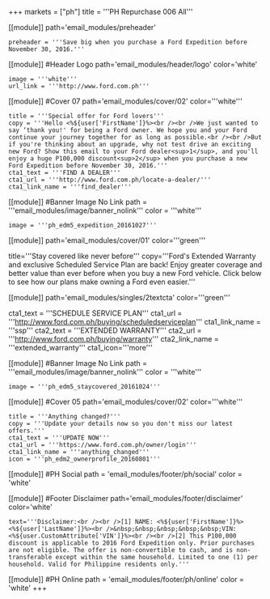+++
markets = ["ph"]
title = '''PH Repurchase 006 All'''

[[module]]
path='email_modules/preheader'

	preheader = '''Save big when you purchase a Ford Expedition before November 30, 2016.'''

[[module]] #Header Logo
path='email_modules/header/logo'
color='white'

	image = '''white'''
	url_link = '''http://www.ford.com.ph'''

[[module]] #Cover 07
path='email_modules/cover/02'
color='''white''' 

	title = '''Special offer for Ford lovers'''
	copy = '''Hello <%${user['FirstName']}%><br /><br />We just wanted to say ‘thank you!' for being a Ford owner. We hope you and your Ford continue your journey together for as long as possible.<br /><br />But if you're thinking about an upgrade, why not test drive an exciting new Ford? Show this email to your Ford dealer<sup>1</sup>, and you'll enjoy a huge P100,000 discount<sup>2</sup> when you purchase a new Ford Expedition before November 30, 2016.'''
	cta1_text = '''FIND A DEALER'''
	cta1_url = '''http://www.ford.com.ph/locate-a-dealer/'''
	cta1_link_name = '''find_dealer'''

[[module]] #Banner Image No Link
path = '''email_modules/image/banner_nolink'''
color = '''white'''

	image = '''ph_edm5_expedition_20161027'''

[[module]]
path='email_modules/cover/01'
color='''green'''

title='''Stay covered like never before'''
copy='''Ford's Extended Warranty and exclusive Scheduled Service Plan are back! Enjoy greater coverage and better value than ever before when you buy a new Ford vehicle. Click below to see how our plans make owning a Ford even easier.'''

[[module]]
path='email_modules/singles/2textcta'
color='''green'''

cta1_text = '''SCHEDULE SERVICE PLAN'''
cta1_url = '''http://www.ford.com.ph/buying/scheduledserviceplan'''
cta1_link_name = '''ssp'''
cta2_text = '''EXTENDED WARRANTY'''
cta2_url = '''http://www.ford.com.ph/buying/warranty'''
cta2_link_name = '''extended_warranty'''
cta1_icon='''more'''

[[module]] #Banner Image No Link
path = '''email_modules/image/banner_nolink'''
color = '''white'''

	image = '''ph_edm5_staycovered_20161024'''

[[module]] #Cover 05
path='email_modules/cover/02'
color='''white'''

	title = '''Anything changed?'''
	copy = '''Update your details now so you don't miss our latest offers.'''
	cta1_text = '''UPDATE NOW'''
	cta1_url = '''https://www.ford.com.ph/owner/login'''
	cta1_link_name = '''anything_changed'''
	icon = '''ph_edm2_ownerprofile_20160801'''

[[module]] #PH Social
path = 'email_modules/footer/ph/social'
color = 'white'

[[module]] #Footer Disclaimer
path='email_modules/footer/disclaimer'
color='white'

	text='''Disclaimer:<br /><br />[1] NAME: <%${user['FirstName']}%> <%${user['LastName']}%><br />&nbsp;&nbsp;&nbsp;&nbsp;&nbsp;VIN: <%${user.CustomAttribute['VIN']}%><br /><br />[2] This P100,000 discount is applicable to 2016 Ford Expedition only. Prior purchases are not eligible. The offer is non-convertible to cash, and is non-transferable except within the same household. Limited to one (1) per household. Valid for Philippine residents only.'''

[[module]] #PH Online
path = 'email_modules/footer/ph/online'
color = 'white'
+++